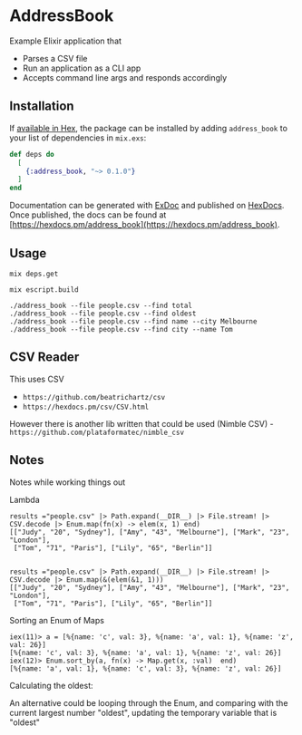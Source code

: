 # AddressBook

Example Elixir application that

* Parses a CSV file
* Run an application as a CLI app
* Accepts command line args and responds accordingly

## Installation

If [available in Hex](https://hex.pm/docs/publish), the package can be installed
by adding `address_book` to your list of dependencies in `mix.exs`:

```elixir
def deps do
  [
    {:address_book, "~> 0.1.0"}
  ]
end
```

Documentation can be generated with [ExDoc](https://github.com/elixir-lang/ex_doc)
and published on [HexDocs](https://hexdocs.pm). Once published, the docs can
be found at [https://hexdocs.pm/address_book](https://hexdocs.pm/address_book).


## Usage

```
mix deps.get

mix escript.build

./address_book --file people.csv --find total
./address_book --file people.csv --find oldest
./address_book --file people.csv --find name --city Melbourne
./address_book --file people.csv --find city --name Tom
```

## CSV Reader

This uses CSV

* `https://github.com/beatrichartz/csv`
* `https://hexdocs.pm/csv/CSV.html`

However there is another lib written that could be used (Nimble CSV) - `https://github.com/plataformatec/nimble_csv`

## Notes

Notes while working things out

Lambda

```
results ="people.csv" |> Path.expand(__DIR__) |> File.stream! |> CSV.decode |> Enum.map(fn(x) -> elem(x, 1) end)
[["Judy", "20", "Sydney"], ["Amy", "43", "Melbourne"], ["Mark", "23", "London"],
 ["Tom", "71", "Paris"], ["Lily", "65", "Berlin"]]


results ="people.csv" |> Path.expand(__DIR__) |> File.stream! |> CSV.decode |> Enum.map(&(elem(&1, 1)))
[["Judy", "20", "Sydney"], ["Amy", "43", "Melbourne"], ["Mark", "23", "London"],
 ["Tom", "71", "Paris"], ["Lily", "65", "Berlin"]]
 ```

 Sorting an Enum of Maps

 ```
 iex(11)> a = [%{name: 'c', val: 3}, %{name: 'a', val: 1}, %{name: 'z', val: 26}]
[%{name: 'c', val: 3}, %{name: 'a', val: 1}, %{name: 'z', val: 26}]
iex(12)> Enum.sort_by(a, fn(x) -> Map.get(x, :val)  end)
[%{name: 'a', val: 1}, %{name: 'c', val: 3}, %{name: 'z', val: 26}]
```

Calculating the oldest:

An alternative could be looping through the Enum, and comparing with the current largest number "oldest", updating the temporary variable that is "oldest"